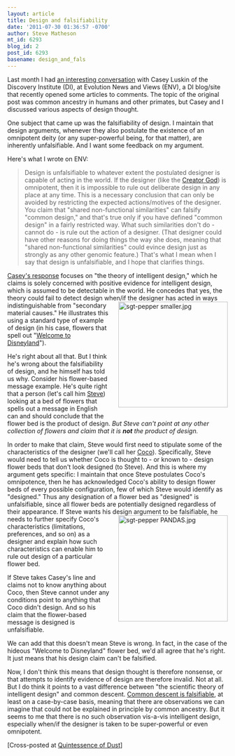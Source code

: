 ```yaml
---
layout: article
title: Design and falsifiability
date: '2011-07-30 01:36:57 -0700'
author: Steve Matheson
mt_id: 6293
blog_id: 2
post_id: 6293
basename: design_and_fals
---
```

Last month I had [an interesting conversation](http://www.evolutionnews.org/2011/06/following_the_evidence_where_i047161.html) with Casey Luskin of the Discovery Institute (DI), at Evolution News and Views (ENV), a DI blog/site that recently opened some articles to comments. The topic of the original post was common ancestry in humans and other primates, but Casey and I discussed various aspects of design thought.

One subject that came up was the falsifiability of design. I maintain that design arguments, whenever they also postulate the existence of an omnipotent deity (or any super-powerful being, for that matter), are inherently unfalsifiable. And I want some feedback on my argument.

Here's what I wrote on ENV:


> Design is unfalsifiable to whatever extent the postulated designer is capable of acting in the world. If the designer (like the [Creator God](http://www.crcna.org/pages/nicene_creed.cfm)) is omnipotent, then it is impossible to rule out deliberate design in any place at any time. This is a necessary conclusion that can only be avoided by restricting the expected actions/motives of the designer. You claim that "shared non-functional similarities" can falsify "common design," and that's true only if you have defined "common design" in a fairly restricted way. What such similarities don't do - cannot do - is rule out the action of a designer. (That designer could have other reasons for doing things the way she does, meaning that "shared non-functional similarities" could evince design just as strongly as any other genomic feature.) That's what I mean when I say that design is unfalsifiable, and I hope that clarifies things.


[Casey's response](http://www.evolutionnews.org/2011/06/following_the_evidence_where_i047161.html#comment-9400011) focuses on "the theory of intelligent design," which he claims is solely concerned with positive evidence for intelligent design, which is assumed to be detectable in the world. He concedes that yes, the theory could fail to detect design when/if the designer has acted in ways indistinguishable from [<img src="/PT/uploads/2011/sgt-pepper smaller-thumb-250x241-894.jpg" alt="sgt-pepper smaller.jpg" width="250" height="241" style="float: right; margin: 0 0 20px 20px;" class="mt-image-right" />](/uploads/2011/sgt-pepper%20smaller.jpg)"secondary material causes." He illustrates this using a standard type of example of design (in his case, flowers that spell out "[Welcome to Disneyland](http://en.wikipedia.org/wiki/Welcome_to_the_Jungle)").

He's right about all that. But I think he's wrong about the falsifiability of design, and he himself has told us why. Consider his flower-based message example. He's quite right that a person (let's call him [Steve](http://prof.stevesteve.org/)) looking at a bed of flowers that spells out a message in English can and should conclude that the flower bed is the product of design. _But Steve can't point at any other collection of flowers and claim that it is **not** the product of design._

In order to make that claim, Steve would first need to stipulate some of the characteristics of the designer (we'll call her [Coco](http://en.wikipedia.org/wiki/Coco_Chanel)). Specifically, Steve would need to tell us whether Coco is thought to - or known to - design flower beds that don't look designed (to Steve). And this is where my argument gets specific: I maintain that once Steve postulates Coco's omnipotence, then he has acknowledged Coco's ability to design flower beds of every possible configuration, few of which Steve would identify as "designed." Thus any designation of a flower bed as "designed" is unfalsifiable, since all flower beds are potentially designed regardless of their appearance. If Steve wants his [<img src="/PT/uploads/2011/sgt-pepper PANDAS-thumb-250x242-892.jpg" alt="sgt-pepper PANDAS.jpg" width="250" height="242" style="float: right; margin: 0 0 20px 20px;" class="mt-image-right" />](/uploads/2011/sgt-pepper%20PANDAS.jpg)design argument to be falsifiable, he needs to further specify Coco's characteristics (limitations, preferences, and so on) as a designer and explain how such characteristics can enable him to rule out design of a particular flower bed.

If Steve takes Casey's line and claims not to know anything about Coco, then Steve cannot under any conditions point to anything that Coco didn't design. And so his claim that the flower-based message is designed is unfalsifiable.

We can add that this doesn't mean Steve is wrong. In fact, in the case of the hideous "Welcome to Disneyland" flower bed, we'd all agree that he's right. It just means that his design claim can't be falsified.

Now, I don't think this means that design thought is therefore nonsense, or that attempts to identify evidence of design are therefore invalid. Not at all. But I do think it points to a vast difference between "the scientific theory of intelligent design" and common descent. [Common descent is falsifiable](http://www.talkorigins.org/faqs/comdesc/), at least on a case-by-case basis, meaning that there are observations we can imagine that could not be explained in principle by common ancestry. But it seems to me that there is no such observation vis-a-vis intelligent design, especially when/if the designer is taken to be super-powerful or even omnipotent.

\[Cross-posted at [Quintessence of Dust](http://sfmatheson.blogspot.com/2011/07/design-and-falsifiability.html)\]
